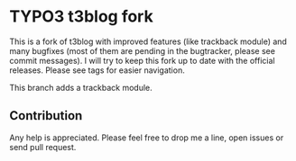 TYPO3 t3blog fork
=================

This is a fork of t3blog with improved features (like trackback module) and many bugfixes (most of them are pending in the bugtracker, please see commit messages).
I will try to keep this fork up to date with the official releases. Please see tags for easier navigation.

This branch adds a trackback module.


Contribution
------------

Any help is appreciated. Please feel free to drop me a line, open issues or send pull request.